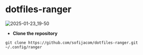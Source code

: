 # dotfiles-ranger

![2025-01-23_19-50](https://github.com/user-attachments/assets/9f01bf48-d417-4e64-965e-ddca53434321)

- **Clone the repository**

```
git clone https://github.com/sofijacom/dotfiles-ranger.git ~/.config/ranger
```
